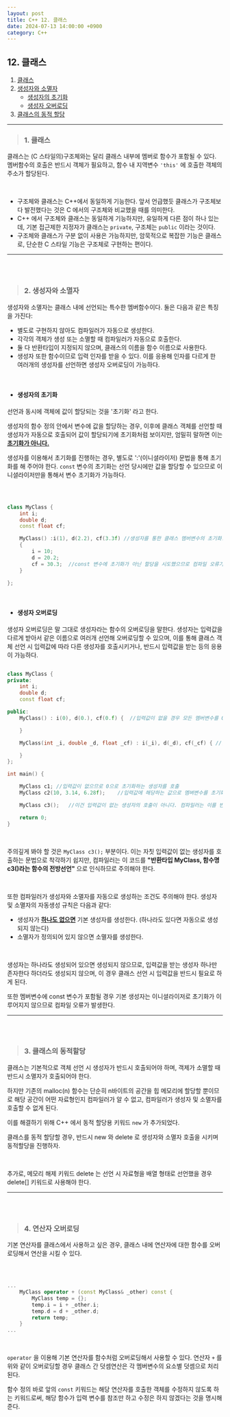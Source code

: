 ```yaml
---
layout: post
title: C++ 12. 클래스
date: 2024-07-13 14:00:00 +0900
category: C++
---
```


## 12. 클래스

1. [클래스](#1-클래스)
2. [생성자와 소멸자](#2-생성자와-소멸자)
	- [생성자의 초기화](#생성자의-초기화)
	- [생성자 오버로딩](#생성자-오버로딩)
3. [클래스의 동적 할당](#3-클래스의-동적할당)



---

>### 1. 클래스

클래스는 (C 스타일의)구조체와는 달리 클래스 내부에 멤버로 함수가 포함될 수 있다.
멤버함수의 호출은 반드시 객체가 필요하고, 함수 내 지역변수 `'this'` 에 호출한 객체의 주소가 할당된다.

<br>

- 구조체와 클래스는 C++에서 동일하게 기능한다. 앞서 언급했듯 클래스가 구조체보다 발전했다는 것은 C 에서의 구조체와 비교했을 때를 의미한다.
- C++ 에서 구조체와 클래스는 동일하게 기능하지만, 유일하게 다른 점이 하나 있는데, 기본 접근제한 지정자가 클래스는 `private`, 구조체는 `public` 이라는 것이다.
- 구조체와 클래스가 구분 없이 사용은 가능하지만, 암묵적으로 복잡한 기능은 클래스로, 단순한 C 스타일 기능은 구조체로 구현하는 편이다.

---

<br><br>

>### 2. 생성자와 소멸자

생성자와 소멸자는 클래스 내에 선언되는 특수한 멤버함수이다. 둘은 다음과 같은 특징을 가진다:

- 별도로 구현하지 않아도 컴파일러가 자동으로 생성한다.
- 각각의 객체가 생성 또는 소멸할 때 컴파일러가 자동으로 호출한다.
- 둘 다 반환타입이 지정되지 않으며, 클래스의 이름을 함수 이름으로 사용한다.
- 생성자 또한 함수이므로 입력 인자를 받을 수 있다. 이를 응용해 인자를 다르게 한 여러개의 생성자를 선언하면 생성자 오버로딩이 가능하다.

<br>

- #### 생성자의 초기화

선언과 동시에 객체에 값이 할당되는 것을 '초기화' 라고 한다.

생성자의 함수 정의 안에서 변수에 값을 할당하는 경우, 이후에 클래스 객체를 선언할 때 생성자가 자동으로 호출되어 값이 할당되기에 초기화처럼 보이지만, 엄밀히 말하면 이는 **<u>초기화가 아니다.</u>**

생성자를 이용해서 초기화를 진행하는 경우, 별도로 ':'(이니셜라이저) 문법을 통해 초기화를 해 주어야 한다.
`const` 변수의 초기화는 선언 당시에만 값을 할당할 수 있으므로 이니셜라이저만을 통해서 변수 초기화가 가능하다.

<br>

```cpp

class MyClass {
	int i;
	double d;
	const float cf;

	MyClass() :i(1), d(2.2), cf(3.3f) //생성자를 통한 클래스 멤버변수의 초기화.
	{
		i = 10;
		d = 20.2;
		cf = 30.3;	//const 변수에 초기화가 아닌 할당을 시도했으므로 컴파일 오류가 발생한다.
	}

};

```

<br>

- #### 생성자 오버로딩

생성자 오버로딩은 말 그대로 생성자라는 함수의 오버로딩을 말한다. 생성자는 입력값을 다르게 받아서 같은 이름으로 여러개 선언해 오버로딩할 수 있으며, 이를 통해 클래스 객체 선언 시 입력값에 따라 다른 생성자를 호출시키거나, 반드시 입력값을 받는 등의 응용이 가능하다.

```cpp

class MyClass {
private:
	int i;
	double d;
	const float cf;

public:
	MyClass() : i(0), d(0.), cf(0.f) {	//입력값이 없을 경우 모든 멤버변수를 0으로 초기화하는 생성자

	}

	MyClass(int _i, double _d, float _cf) : i(_i), d(_d), cf(_cf) {	//입력값을 받아서 입력값으로 멤버변수를 초기화해주는 생성자

	}
};

int main() {

	MyClass c1;	//입력값이 없으므로 0으로 초기화하는 생성자를 호출
	MyClass c2(10, 3.14, 6.28f);	//입력값에 해당하는 값으로 멤벼변수를 초기화하는 생성자를 호출

	MyClass c3();	//이건 입력값이 없는 생성자의 호출이 아니다. 컴파일러는 이를 반환타입 MyClass, 함수명 c3()라는 함수의 전방선언으로 컴파일한다.

	return 0;
}

```

<br>

주의깊게 봐야 할 것은 `MyClass c3();` 부분이다. 이는 자칫 입력값이 없는 생성자를 호출하는 문법으로 착각하기 쉽지만, 컴파일러는 이 코드를 **"반환타입 MyClass, 함수명 c3()라는 함수의 전방선언"** 으로 인식하므로 주의해야 한다.

<br>

또한 컴파일러가 생성자와 소멸자를 자동으로 생성하는 조건도 주의해야 한다. 생성자 및 소멸자의 자동생성 규칙은 다음과 같다:

- 생성자가 **<u>하나도 없으면</u>** 기본 생성자를 생성한다. (하나라도 있다면 자동으로 생성되지 않는다)
- 소멸자가 정의되어 있지 않으면 소멸자를 생성한다.

<br>

생성자는 하나라도 생성되어 있으면 생성되지 않으므로, 입력값을 받는 생성자 하나만 존자한다 하더라도 생성되지 않으며, 이 경우 클래스 선언 시 입력값을 반드시 필요로 하게 된다.

또한 멤버변수에 const 변수가 포함될 경우 기본 생성자는 이니셜라이저로 초기화가 이루어지지 않으므로 컴파일 오류가 발생한다.

---

<br><br>

>### 3. 클래스의 동적할당

클래스는 기본적으로 객체 선언 시 생성자가 반드시 호출되어야 하며, 객제가 소멸할 때 반드시 소멸자가 호출되어야 한다.

하지만 기존의 malloc(n) 함수는 단순히 n바이트의 공간을 힙 메모리에 할당할 뿐이므로 해당 공간이 어떤 자료형인지 컴파일러가 알 수 없고, 컴파일러가 생성자 및 소멸자를 호출할 수 없게 된다.

이를 해결하기 위해 C++ 에서 동적 할당용 키워드 `new` 가 추가되었다.

클래스를 동적 할당할 경우, 반드시 new 와 delete 로 생성자와 소멸자 호출을 시키며 동적할당을 진행하자.

<br>

추가로, 메모리 해제 키워드 delete 는 선언 시 자료형을 배열 형태로 선언했을 경우 delete[] 키워드로 사용해야 한다.

---

<br><br>

>### 4. 연산자 오버로딩

기본 연산자를 클래스에서 사용하고 싶은 경우, 클래스 내에 연산자에 대한 함수를 오버로딩해서 연산을 시킬 수 있다.

<br>

```cpp

...
	MyClass operator + (const MyClass& _other) const {
		MyClass temp = {};
		temp.i = i + _other.i;
		temp.d = d + _other.d;
		return temp;
	}
...


```

<br>

`operator` 을 이용해 기본 연산자를 함수처럼 오버로딩해서 사용할 수 있다. 연산자 `+` 를 위와 같이 오버로딩할 경우 클래스 간 덧셈연산은 각 멤버변수의 요소별 덧셈으로 처리된다.

함수 정의 바로 앞의 `const` 키워드는 해당 연산자를 호출한 객체를 수정하지 않도록 하는 키워드로써, 해당 함수가 입력 변수를 참조만 하고 수정은 하지 않겠다는 것을 명시해 준다.